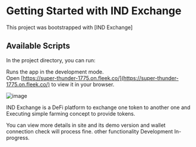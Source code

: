 # Getting Started with IND Exchange
This project was bootstrapped with [IND Exchange]

## Available Scripts

In the project directory, you can run:

Runs the app in the development mode.\
Open [https://super-thunder-1775.on.fleek.co/](https://super-thunder-1775.on.fleek.co/) to view it in your browser.

![image](https://user-images.githubusercontent.com/41335610/180044066-d5188f79-0ff3-484d-95a3-758c18d7721f.png)

IND Exchange is a DeFi platform to exchange one token to another
one and Executing simple farming concept to provide tokens.

You can view more details in site and its demo version and wallet connection check will process fine.
other functionality Development In-progress.

